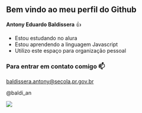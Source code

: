 ## Bem vindo ao meu perfil do Github

**Antony Eduardo Baldissera** 👍

- Estou estudando no alura
- Estou aprendendo a linguagem Javascript
- Utilizo este espaço para organização pessoal

### Para entrar em contato comigo 📫

baldissera.antony@secola.pr.gov.br

@baldi_an

![](https://tenor.com/Mb3B.gif)
